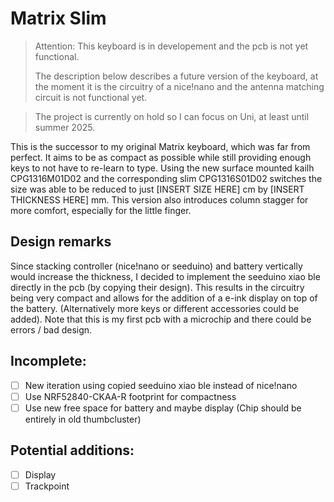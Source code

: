 # Matrix Slim

> Attention: This keyboard is in developement and the pcb is not yet functional.
> 
> The description below describes a future version of the keyboard, at the moment it is the circuitry of a nice!nano and the antenna matching circuit is not functional yet.

> The project is currently on hold so I can focus on Uni, at least until summer 2025.

This is the successor to my original Matrix keyboard, which was far from perfect. It aims to be as compact as possible while still providing enough keys to not have to re-learn to type. Using the new surface mounted kailh CPG1316M01D02 and the corresponding slim CPG1316S01D02 switches the size was able to be reduced to just [INSERT SIZE HERE] cm by [INSERT THICKNESS HERE] mm. This version also introduces column stagger for more comfort, especially for the little finger.

## Design remarks
Since stacking controller (nice!nano or seeduino) and battery vertically would increase the thickness, I decided to implement the seeduino xiao ble directly in the pcb (by copying their design). This results in the circuitry being very compact and allows for the addition of a e-ink display on top of the battery. (Alternatively more keys or different accessories could be added). Note that this is my first pcb with a microchip and there could be errors / bad design.

## Incomplete:

- [ ] New iteration using copied seeduino xiao ble instead of nice!nano
- [ ] Use NRF52840-CKAA-R footprint for compactness
- [ ] Use new free space for battery and maybe display (Chip should be entirely in old thumbcluster)

## Potential additions:

- [ ] Display
- [ ] Trackpoint
